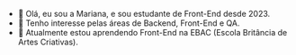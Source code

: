 - 👋 Olá, eu sou a Mariana, e sou estudante de Front-End desde 2023.
- 👀 Tenho interesse pelas áreas de Backend, Front-End e QA.
- 🌱 Atualmente estou aprendendo Front-End na EBAC (Escola Britância de Artes Criativas).

<!---
MarianaAlves22/MarianaAlves22 is a ✨ special ✨ repository because its `README.md` (this file) appears on your GitHub profile.
You can click the Preview link to take a look at your changes.
--->
